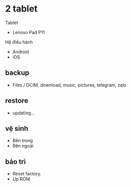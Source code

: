 # 2 tablet

Tablet
- Lenovo Pad P11

Hệ điều hành
- Android
- iOS

## backup

- Files / DCIM, download, music, pictures, telegram, zalo

## restore

- updating...

## vệ sinh

- Bên trong
- Bên ngoài

## bảo trì

- Reset factory.
- Up ROM